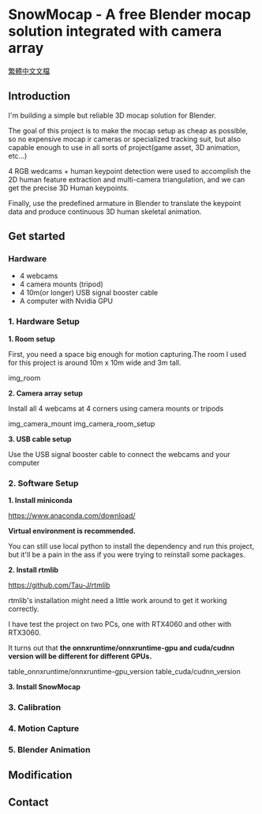 # SnowMocap - A free Blender mocap solution integrated with camera array 

[繁體中文文檔](docs/ch.md)

## Introduction

I'm building a simple but reliable 3D mocap solution for Blender.

The goal of this project is to make the mocap setup as cheap as possible, so no expensive mocap ir cameras or specialized tracking suit, but also capable enough to use in all sorts of project(game asset, 3D animation, etc...)

4 RGB wedcams + human keypoint detection were used to accomplish the 2D human feature extraction and multi-camera triangulation, and we can get the precise 3D Human keypoints.

Finally, use the predefined armature in Blender to translate the keypoint data and produce continuous 3D human skeletal animation.

## Get started

### Hardware
 - 4 webcams
 - 4 camera mounts (tripod)
 - 4 10m(or longer) USB signal booster cable
 - A computer with Nvidia GPU

### 1. Hardware Setup
**1. Room setup**

First, you need a space big enough for motion capturing.The room I used for this project is around 10m x 10m wide and 3m tall.

img_room

**2. Camera array setup**
 
 Install all 4 webcams at 4 corners using camera mounts or tripods

img_camera_mount
img_camera_room_setup

**3. USB cable setup**

Use the USB signal booster cable to connect the webcams and your computer

### 2. Software Setup
**1. Install miniconda**

https://www.anaconda.com/download/

**Virtual environment is recommended.**

You can still use local python to install the dependency and run this project, but it'll be a pain in the ass if you were trying to reinstall some packages.

**2. Install rtmlib**

https://github.com/Tau-J/rtmlib

rtmlib's installation might need a little work around to get it working correctly.

I have test the project on two PCs, one with RTX4060 and other with RTX3060.

It turns out that **the onnxruntime/onnxruntime-gpu and cuda/cudnn version will be different for different GPUs.**

table_onnxruntime/onnxruntime-gpu_version
table_cuda/cudnn_version

**3. Install SnowMocap**



### 3. Calibration

### 4. Motion Capture

### 5. Blender Animation

## Modification

## Contact